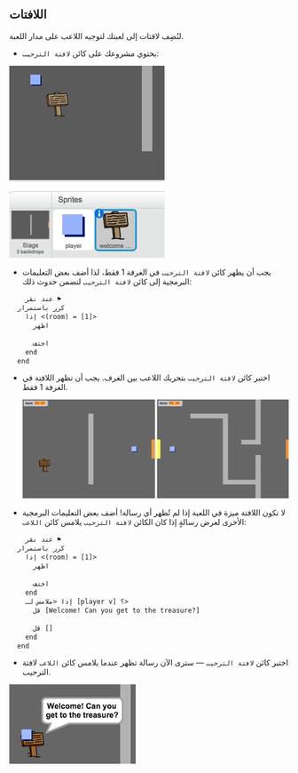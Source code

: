 ## اللافتات

لنُضِف لافتات إلى لعبتك لتوجيه اللاعب على مدار اللعبة.

+ يحتوي مشروعك على كائن `لافتة الترحيب`:

![screenshot](images/world-sign.png)

+ يجب أن يظهر كائن `لافتة الترحيب` في الغرفة 1 فقط، لذا أضف بعض التعليمات البرمجية إلى كائن `لافتة الترحيب` لتضمن حدوث ذلك:

```blocks
	عند نقر ⚑
  كرر باستمرار 
    إذا <(room) = [1]> 
      اظهر

      اختف
    end
  end
```

+ اختبر كائن `لافتة الترحيب` بتحريك اللاعب بين الغرف. يجب أن تظهر اللافتة في الغرفة 1 فقط.

	![screenshot](images/world-sign-test.png)

+ لا تكون اللافتة ميزة في اللعبة إذا لم تُظهر أي رسالة! أضف بعض التعليمات البرمجية الأخرى لعرض رسالةٍ إذا كان الكائن `لافتة الترحيب` يلامس كائن `اللاعب`:

```blocks
	عند نقر ⚑
  كرر باستمرار 
    إذا <(room) = [1]> 
      اظهر

      اختف
    end
    إذا <ملامس لـ [player v] ؟> 
      قل [Welcome! Can you get to the treasure?]

      قل []
    end
  end
```

+ اختبر كائن `لافتة الترحيب` — سترى الآن رسالة تظهر عندما يلامس كائن `اللاعب` لافتة الترحيب.

![screenshot](images/world-sign-test2.png)

